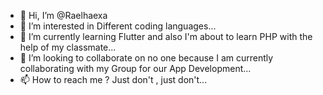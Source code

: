 - 👋 Hi, I’m @Raelhaexa
- 👀 I’m interested in Different coding languages...
- 🌱 I’m currently learning Flutter and also I'm about to learn PHP with the help of my classmate...
- 💞️ I’m looking to collaborate on no one because I am currently collaborating with my Group for our App Development...
- 📫 How to reach me ? Just don't , just don't...

<!---
Raelhaexa/Raelhaexa is a ✨ special ✨ repository because its `README.md` (this file) appears on your GitHub profile.
You can click the Preview link to take a look at your changes.
--->
